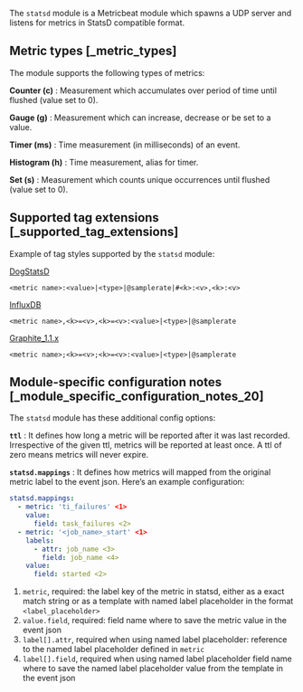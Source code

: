 The `statsd` module is a Metricbeat module which spawns a UDP server and listens for metrics in StatsD compatible format.

## Metric types [_metric_types]

The module supports the following types of metrics:

**Counter (c)**
:   Measurement which accumulates over period of time until flushed (value set to 0).

**Gauge (g)**
:   Measurement which can increase, decrease or be set to a value.

**Timer (ms)**
:   Time measurement (in milliseconds) of an event.

**Histogram (h)**
:   Time measurement, alias for timer.

**Set (s)**
:   Measurement which counts unique occurrences until flushed (value set to 0).


## Supported tag extensions [_supported_tag_extensions]

Example of tag styles supported by the `statsd` module:

[DogStatsD](https://docs.datadoghq.com/developers/dogstatsd/datagram_shell/?tab=metrics#the-dogstatsd-protocol)

`<metric name>:<value>|<type>|@samplerate|#<k>:<v>,<k>:<v>`

[InfluxDB](https://github.com/influxdata/telegraf/blob/master/plugins/inputs/statsd/README.md#influx-statsd)

`<metric name>,<k>=<v>,<k>=<v>:<value>|<type>|@samplerate`

[Graphite_1.1.x](https://graphite.readthedocs.io/en/latest/tags.html#graphite-tag-support)

`<metric name>;<k>=<v>;<k>=<v>:<value>|<type>|@samplerate`


## Module-specific configuration notes [_module_specific_configuration_notes_20]

The `statsd` module has these additional config options:

**`ttl`**
:   It defines how long a metric will be reported after it was last recorded. Irrespective of the given ttl, metrics will be reported at least once. A ttl of zero means metrics will never expire.

**`statsd.mappings`**
:   It defines how metrics will mapped from the original metric label to the event json. Here’s an example configuration:

```yaml
statsd.mappings:
  - metric: 'ti_failures' <1>
    value:
      field: task_failures <2>
  - metric: '<job_name>_start' <1>
    labels:
      - attr: job_name <3>
        field: job_name <4>
    value:
      field: started <2>
```

1. `metric`, required: the label key of the metric in statsd, either as a exact match string or as a template with named label placeholder in the format `<label_placeholder>`
2. `value.field`, required: field name where to save the metric value in the event json
3. `label[].attr`, required when using named label placeholder: reference to the named label placeholder defined in `metric`
4. `label[].field`, required when using named label placeholder field name where to save the named label placeholder value from the template in the event json
